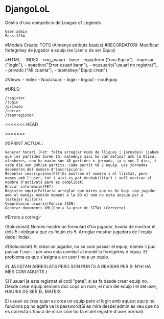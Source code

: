 # DjangoLoL
Gestio d'una competicio de League of Legends

	User:admin
	Pass:1234

#Models Creats:
 	TOTS
	(Almenys atributs basics)
	#RECORDATORI: Modificar foriegnkey de jugador a equip (es User a de ser Equip)

#HTML:
	- INDEX
	- nou_usuari
	- base
	- equipform ("nou Equip")
	- ingresar ("login"),
	- noactivo("Error usuari bann"),
	- nousuario("usuari no registrat"),
	- privado ("Mi cuenta"),
	- teamokey("Equip creat")
  
#Views:
	- Index
	- NouUsuari
	- login
	- logout
	- nouEquip

#URLS:

	/register
	/login
	/privado
	/cerrar
	/teamregister
<<<<<<< HEAD
  
 




=======
	
#SPRINT ACTUAL:

	Generar horari (Fet: falta arreglar noms de lligues i jornades) (sabem que les partides duren 1h, oalmenys aixi ho vam definir amb la Oliva, aleshores, com ha maxim son 48 partides x jornada, ja q son 2 dies, i cada dia son 24h/24 partits. Cada partit té 2 equip. Les jornades dependran del nombre d'inscripcions)
	Recontar inscripcions(FET(Es mostren el numero i el llistat, pero nomes amb l'user, tot i aixi es pot deshabilitar) i vull mostrar el nombre d'activats pero es complicat)
	Enviar informació(FET)
	Registre equip(Faltaria arreglar que mires que no hi hagi cap jugador amb el mateix nom(de moment a la BD el nom no esta unique per a testejar millor))
	Comprobaciò usuaris(Funcio JSON)
	Generar documents XML(Com a la prac de SITW) (Correcte)

#Errors a corregir



(Solucionat)
Nomes mostre un formulari d'un jugador, hauria de mostrar el dels 5 i obligar a que es fiquin els 5.
Arreglar mostrar jugadors de l'equip dsde l'index.


#(Solucionat)
Al crear un jugador, no se com passar el equip, nomes li puc passar l'user. I per aixo esta cambiat al model la foreignkey d'equip.
El problema es que s'asigna a un user i no a un equip.


#( JA ESTAN ARREGLATS PERO SON PUNTS A REVISAR PER SI N'HI HA MES COM AQUETS )

Si l'usuari ja esta registrat el codi "peta", si es fa desde crear equip no.
Desde crear equip demana dos cops un nom, el nom del equip i el del user, HAURIA DE SER EL MATEIX

El usuari es crea quan es crea un equip pero el login amb aquest equip no funciona pq no agafa ve la password(Si es mira desdel admin es veu que no es correcta s'haura de mirar com ho fa el del registre d'user normal)
